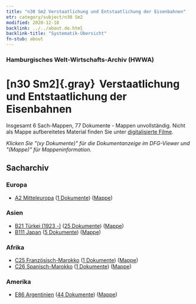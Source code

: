 ```yaml
---
title: "n30 Sm2 Verstaatlichung und Entstaatlichung der Eisenbahnen"
etr: category/subject/n30 Sm2
modified: 2020-12-18
backlink: ../../about.de.html
backlink-title: "Systematik-Übersicht"
fn-stub: about
---
```


### Hamburgisches Welt-Wirtschafts-Archiv (HWWA)
# [n30 Sm2]{.gray}&#8201; Verstaatlichung und Entstaatlichung der Eisenbahnen&#160; 




Insgesamt 6 Sach-Mappen, 77 Dokumente - Mappen unvollständig.
Nicht als Mappe aufbereitetes Material finden Sie unter [digitalisierte Filme](/film/h1_sh).

_Klicken Sie "(xy Dokumente)" für die Dokumentanzeige im DFG-Viewer und "(Mappe)" für Mappeninformation._

## Sacharchiv




### Europa

- [A2 Mitteleuropa](../../../geo/about.de.html#A2) (<a href="https://dfg-viewer.de/show/?tx_dlf[id]=https://pm20.zbw.eu/mets/sh/1408xx/140895/1455xx/145533/public.mets.de.xml" target="_blank">1 Dokumente</a>) ([Mappe](http://purl.org/pressemappe20/folder/sh/140895,145533))

### Asien

- [B21 Türkei (1923 -)](../../../geo/about.de.html#B21) (<a href="https://dfg-viewer.de/show/?tx_dlf[id]=https://pm20.zbw.eu/mets/sh/1411xx/141111/1455xx/145533/public.mets.de.xml" target="_blank">25 Dokumente</a>) ([Mappe](http://purl.org/pressemappe20/folder/sh/141111,145533))
- [B111 Japan](../../../geo/about.de.html#B111) (<a href="https://dfg-viewer.de/show/?tx_dlf[id]=https://pm20.zbw.eu/mets/sh/1412xx/141272/1455xx/145533/public.mets.de.xml" target="_blank">5 Dokumente</a>) ([Mappe](http://purl.org/pressemappe20/folder/sh/141272,145533))

### Afrika

- [C25 Französisch-Marokko](../../../geo/about.de.html#C25) (<a href="https://dfg-viewer.de/show/?tx_dlf[id]=https://pm20.zbw.eu/mets/sh/1413xx/141358/1455xx/145533/public.mets.de.xml" target="_blank">1 Dokumente</a>) ([Mappe](http://purl.org/pressemappe20/folder/sh/141358,145533))
- [C26 Spanisch-Marokko](../../../geo/about.de.html#C26) (<a href="https://dfg-viewer.de/show/?tx_dlf[id]=https://pm20.zbw.eu/mets/sh/1413xx/141359/1455xx/145533/public.mets.de.xml" target="_blank">1 Dokumente</a>) ([Mappe](http://purl.org/pressemappe20/folder/sh/141359,145533))

### Amerika

- [E86 Argentinien](../../../geo/about.de.html#E86) (<a href="https://dfg-viewer.de/show/?tx_dlf[id]=https://pm20.zbw.eu/mets/sh/1416xx/141692/1455xx/145533/public.mets.de.xml" target="_blank">44 Dokumente</a>) ([Mappe](http://purl.org/pressemappe20/folder/sh/141692,145533))


